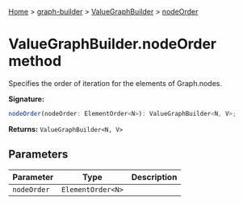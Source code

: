 [Home](./index) &gt; [graph-builder](./graph-builder.md) &gt; [ValueGraphBuilder](./graph-builder.valuegraphbuilder.md) &gt; [nodeOrder](./graph-builder.valuegraphbuilder.nodeorder.md)

# ValueGraphBuilder.nodeOrder method

Specifies the order of iteration for the elements of Graph.nodes<!-- -->.

**Signature:**
```javascript
nodeOrder(nodeOrder: ElementOrder<N>): ValueGraphBuilder<N, V>;
```
**Returns:** `ValueGraphBuilder<N, V>`

## Parameters

|  Parameter | Type | Description |
|  --- | --- | --- |
|  `nodeOrder` | `ElementOrder<N>` |  |

